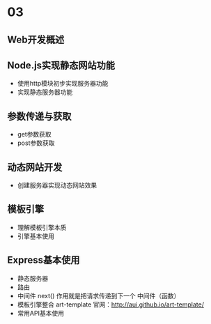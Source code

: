 # 03

## Web开发概述


## Node.js实现静态网站功能
- 使用http模块初步实现服务器功能
- 实现静态服务器功能

## 参数传递与获取
- get参数获取
- post参数获取

## 动态网站开发
- 创建服务器实现动态网站效果

## 模板引擎
- 理解模板引擎本质
- 引擎基本使用

## Express基本使用
- 静态服务器
- 路由
- 中间件           next() 作用就是把请求传递到下一个 中间件（函数）
- 模板引擎整合  art-template 官网：http://aui.github.io/art-template/
- 常用API基本使用





